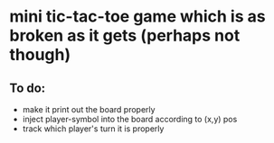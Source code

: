 # mini tic-tac-toe game which is as broken as it gets (perhaps not though)

## To do:
- make it print out the board properly
- inject player-symbol into the board according to (x,y) pos
- track which player's turn it is properly
